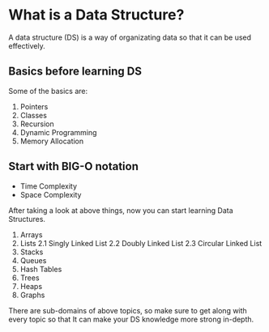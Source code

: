 # What is a Data Structure?

A data structure (DS) is a way of organizating data so that it can be used effectively.

## Basics before learning DS

Some of the basics are:

1. Pointers
2. Classes
3. Recursion
4. Dynamic Programming
5. Memory Allocation

## Start with BIG-O notation

- Time Complexity
- Space Complexity

After taking a look at above things, now you can start learning Data Structures.

1. Arrays
2. Lists
   2.1 Singly Linked List
   2.2 Doubly Linked List
   2.3 Circular Linked List
3. Stacks
4. Queues
5. Hash Tables
6. Trees
7. Heaps
8. Graphs

There are sub-domains of above topics, so make sure to get along with every topic so that It can make your DS knowledge more strong in-depth.
